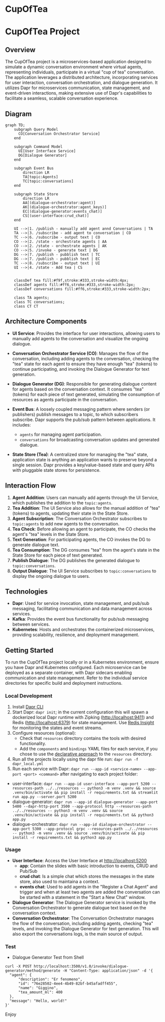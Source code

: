 # CupOfTea

# CupOfTea Project

## Overview

The CupOfTea project is a microservices-based application designed to simulate a dynamic conversation environment where virtual agents, representing individuals, participate in a virtual "cup of tea" conversation. The application leverages a distributed architecture, incorporating services for user interaction, conversation orchestration, and dialogue generation. It utilizes Dapr for microservices communication, state management, and event-driven interactions, making extensive use of Dapr's capabilities to facilitate a seamless, scalable conversation experience.

## Diagram

```mermaid
graph TD;
    subgraph Query Model
      CO[Conversation Orchestrator Service]
    end

    subgraph Command Model
      UI[User Interface Service]
      DG[Dialogue Generator]
    end

    subgraph Event Bus
        direction LR
        TA[topic:Agents]
        TC[topic:conversations]
    end

    subgraph State Store
        direction LR
        AA[(dialogue-orchestrator:agent)]
        AK[(dialogue-orchestrator:agent_keys)]
        EC[(dialogue-generator:events_chat)]
        CS[(user-interface:crud_chat)]
    end

    UI -->|1. /publish - manually add agent annd Conversations | TA
    TA -->|3. /subscribe - add agent to conversation | CO
    TC -->|6. /subscribe - output text | CO
    CO -->|2. /state - orchestrate agents | AA
    CO -->|2. /state - orchestrate agents | AK
    CO -->|5. /invoke - generate text | DG
    DG -->|7. /publish - pubblish text | TC
    DG -->|7. /publish - pubblish text | EC
    TC -->|8. /subscribe - output text | UI
    UI -->|4. /state - Add tea | CS


    classDef tea fill:#f9f,stroke:#333,stroke-width:4px;
    classDef agents fill:#ff6,stroke:#333,stroke-width:2px;
    classDef conversations fill:#ff6,stroke:#333,stroke-width:2px;

    class TA agents;
    class TC conversations;
    class CT CT
```

## Architecture Components

- **UI Service**: Provides the interface for user interactions, allowing users to manually add agents to the conversation and visualize the ongoing dialogue.

- **Conversation Orchestrator Service (CO)**: Manages the flow of the conversation, including adding agents to the conversation, checking the "tea" state for each agent to ensure they have enough "tea" (tokens) to continue participating, and invoking the Dialogue Generator for text generation.

- **Dialogue Generator (DG)**: Responsible for generating dialogue content for agents based on the conversation context. It consumes "tea" (tokens) for each piece of text generated, simulating the consumption of resources as agents participate in the conversation.

- **Event Bus**: A loosely coupled messaging pattern where senders (or publishers) publish messages to a topic, to which subscribers subscribe. Dapr supports the pub/sub pattern between applications. It includes:
  - `agents` for managing agent participation.
  - `conversations` for broadcasting conversation updates and generated dialogue.

- **State Store (Tea)**: A centralized store for managing the "tea" state, application state is anything an application wants to preserve beyond a single session. Dapr provides a key/value-based state and query APIs with pluggable state stores for persistence.

## Interaction Flow

1. **Agent Addition**: Users can manually add agents through the UI Service, which publishes the addition to the `topic:agents`.
2. **Tea Addition**: The UI Service also allows for the manual addition of "tea" (tokens) to agents, updating their state in the State Store.
3. **Agent Subscription**: The Conversation Orchestrator subscribes to `topic:agents` to add new agents to the conversation.
4. **Tea Check**: Before allowing an agent to participate, the CO checks the agent's "tea" levels in the State Store.
5. **Text Generation**: For participating agents, the CO invokes the DG to generate dialogue text.
6. **Tea Consumption**: The DG consumes "tea" from the agent's state in the State Store for each piece of text generated.
7. **Publish Dialogue**: The DG publishes the generated dialogue to `topic:conversations`.
8. **Output Dialogue**: The UI Service subscribes to `topic:conversations` to display the ongoing dialogue to users.

## Technologies

- **Dapr**: Used for service invocation, state management, and pub/sub messaging, facilitating communication and data management across services.
- **Kafka**: Provides the event bus functionality for pub/sub messaging between services.
- **Kubernetes**: Hosts and orchestrates the containerized microservices, providing scalability, resilience, and deployment management.

## Getting Started

To run the CupOfTea project locally or in a Kubernetes environment, ensure you have Dapr and Kubernetes configured. Each microservice can be deployed as a separate container, with Dapr sidecars enabling communication and state management. Refer to the individual service directories for specific build and deployment instructions.

### Local Development

1. Install [Dapr CLI](https://docs.dapr.io/getting-started/install-dapr-cli/)
2. Start Dapr: `dapr init`; in the current configuration this will spawn a dockerized local Dapr runtime with Zipking ([http://localhost:9411](http://localhost:9411)) and Redis ([http://localhost:6379](http://localhost:6379)) for state management. Use [Redis Insight](https://redis.io/insight/) for monitoring the states and event streams.
3. Configure resources (optional):
   - Check that `resources` directory contains the tools with desired functionality.
   - Add the `components` and `bindings` YAML files for each service, if you chose to use the [declarative approach](https://docs.dapr.io/developing-applications/building-blocks/pubsub/subscription-methods/#declarative-subscriptions) to the `resources` directory.
4. Run all the projects locally using the dapr file run: `dapr run -f dapr_local.yml`
5. Run each service with Dapr: `dapr run --app-id <service-name> --app-port <port> <command>` after navigating to each project folder:
  - user-interface: `dapr run --app-id user-interface --app-port 5200 --resources-path ../../resources -- python3 -m venv .venv && source .venv/bin/activate && pip install -r requirements.txt && streamlit run app.py --server.port 5200`
  - dialogue-generator: `dapr run --app-id dialogue-generator --app-port 5400 --dapr-http-port 3500 --app-protocol http --resources-path ../../resources -- python3 -m venv .venv && source .venv/bin/activate && pip install -r requirements.txt && python3 app.py`
  - dialogue-orchestrator: `dapr run --app-id dialogue-orchestrator --app-port 5300 --app-protocol grpc --resources-path ../../resources -- python3 -m venv .venv && source .venv/bin/activate && pip install -r requirements.txt && python3 app.py`


### Usage

- **User Interface**: Access the User Interface at [http://localhost:5200](http://localhost:5200)
  - **app**: Contain the slides with basic introduction to events, CRUD and Pub/Sub
  - **crud chat**: Is a simple chat which stores the messages in the state store, also used to maintaina a context.
  - **events chat**: Used to add agents in the "Register a Chat Agent" and trigger and when at least two agents are added the conversation can be started with a statement in the "Start a New Chat" window.
- **Dialogue Generator**: The Dialogue Generator service is invoked by the Conversation Orchestrator to generate dialogue text based on the conversation context.
- **Conversation Orchestrator**: The Conversation Orchestrator manages the flow of the conversation, including adding agents, checking "tea" levels, and invoking the Dialogue Generator for text generation. This will also export the conversations logs, is the main source of output.

### Test

  - Dialogue Generator Test from Shell

  ```
  curl -X POST http://localhost:3500/v1.0/invoke/dialogue-generator/method/generate -H "Content-Type: application/json" -d '{
    "agent": {
        "description": "Er fenomeno",
        "id": "76e28502-4ee4-4b49-82bf-b45afadff455",
        "name": "Giggino",
        "tea_amount_ml": 400
    },
    "message": "Hello, world!"
  }'
  ```

  Enjoy
